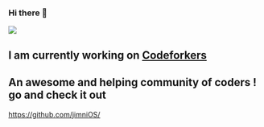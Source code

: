 ### Hi there 👋
![](https://komarev.com/ghpvc/?username=annie-n3)

## I am currently working on [Codeforkers](https://github.com/codeforkers/)

## An awesome and helping community of coders ! go and check it out 

https://github.com/jimniOS/
